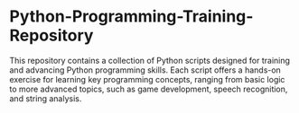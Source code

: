 # Python-Programming-Training-Repository
This repository contains a collection of Python scripts designed for training and advancing Python programming skills. Each script offers a hands-on exercise for learning key programming concepts, ranging from basic logic to more advanced topics, such as game development, speech recognition, and string analysis. 
